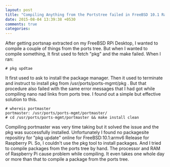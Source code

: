 ```yaml
---
layout: post
title: "Compiling Anything from the Portstree failed in FreeBSD 10.1 Raspberry Pi"
date: 2015-08-04 13:39:38 +0530
comments: true
categories: 
---
```

After getting portsnap extracted on my FreeBSD RPi Desktop, I wanted to compile a couple of things from the ports tree. But when I wanted to compile something, It first used to fetch "pkg" and the make failed. When I ran:

	# pkg updtae

It first used to ask to install the package manager. Then it used to terminate and instruct to install pkg from /usr/ports/ports-mgmt/pkg . But that procedure also failed with the same error messages that I had got while compiling nano nad links from ports tree. I found out a simple but effective solution to this.

	# whereis portmaster
	portmaster: /usr/ports/ports-mgmt/portmaster/
	# cd /usr/ports/ports-mgmt/portmaster && make install clean

Compiling portmaster was very time taking but it solved the issue and the pkg was successfully installed. Unfortunately I found no packagesite repositiry for "pkg update" online for FreeBSD:10.1:armv6 Release for Raspberry Pi. So, I couldn't use the pkg tool to install packages. And I tried to compile packages from the ports tree by hand. The processor and RAM of Raspberry Pi cause problem while compiling. It even takes one whole day or more than that to compile a package from the ports tree.

